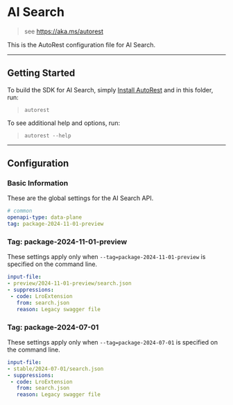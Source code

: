 # AI Search

> see https://aka.ms/autorest

This is the AutoRest configuration file for AI Search.

---

## Getting Started

To build the SDK for AI Search, simply [Install AutoRest](https://aka.ms/autorest/install) and in this folder, run:

> `autorest`

To see additional help and options, run:

> `autorest --help`
---

## Configuration

### Basic Information

These are the global settings for the AI Search API.

``` yaml
# common
openapi-type: data-plane
tag: package-2024-11-01-preview
```

### Tag: package-2024-11-01-preview

These settings apply only when `--tag=package-2024-11-01-preview` is specified on the command line.

``` yaml $(tag) == 'package-2024-11-01-preview'
input-file:
- preview/2024-11-01-preview/search.json
- suppressions:
 - code: LroExtension 
   from: search.json
   reason: Legacy swagger file
```

### Tag: package-2024-07-01

These settings apply only when `--tag=package-2024-07-01` is specified on the command line.

``` yaml $(tag) == 'package-2024-07-01'
input-file:
- stable/2024-07-01/search.json
- suppressions:
 - code: LroExtension 
   from: search.json
   reason: Legacy swagger file
```
